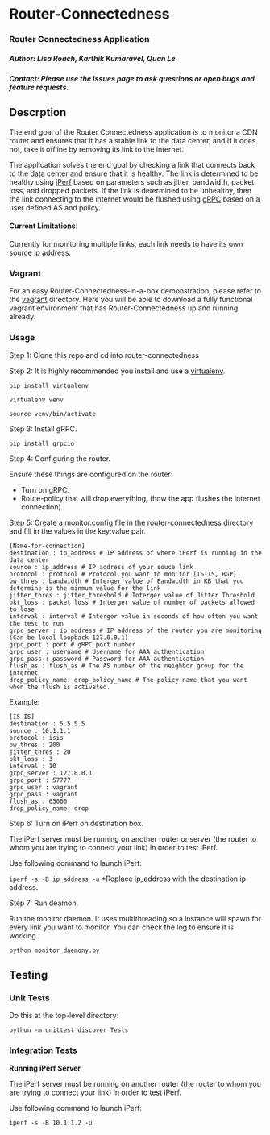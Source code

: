 # Router-Connectedness
### Router Connectedness Application

##### Author: Lisa Roach, Karthik Kumaravel, Quan Le
##### Contact: Please use the Issues page to ask questions or open bugs and feature requests.

## Descrption

The end goal of the Router Connectedness application is to monitor a CDN router and ensures that it has a stable link to the data center, and if it does not, take it offline by removing its link to the internet.

The application solves the end goal by checking a link that connects back to the data center and ensure that it is healthy. The link is determined to be healthy using [iPerf](https://iperf.fr/) based on parameters such as jitter, bandwidth, packet loss, and dropped packets. If the link is determined to be unhealthy, then the link connecting to the internet would be flushed using [gRPC](http://www.grpc.io/) based on a user defined AS and policy.

#### Current Limitations:

Currently for monitoring multiple links, each link needs to have its own source ip address.

### Vagrant

For an easy Router-Connectedness-in-a-box demonstration, please refer to the [vagrant](https://bitbucket.org/innovationedge/vagrant) directory. Here you will be able to download a fully functional vagrant environment that has Router-Connectedness up and running already.

### Usage

Step 1: Clone this repo and cd into router-connectedness

Step 2: It is highly recommended you install and use a [virtualenv](https://virtualenv.pypa.io/en/stable/).

```
pip install virtualenv

virtualenv venv

source venv/bin/activate
```

Step 3: Install gRPC.

`pip install grpcio`

Step 4: Configuring the router.

Ensure these things are configured on the router:
- Turn on gRPC.
- Route-policy that will drop everything, (how the app flushes the internet connection).

Step 5: Create a monitor.config file in the router-connectedness directory and fill in the values in the key:value pair.

```
[Name-for-connection]
destination : ip_address # IP address of where iPerf is running in the data center
source : ip_address # IP address of your souce link
protocol : protocol # Protocol you want to monitor [IS-IS, BGP]
bw_thres : bandwidth # Interger value of Bandwidth in KB that you determine is the minmum value for the link
jitter_thres : jitter_threshold # Interger value of Jitter Threshold
pkt_loss : packet loss # Interger value of number of packets allowed to lose
interval : interval # Interger value in seconds of how often you want the test to run
grpc_server : ip_address # IP address of the router you are monitoring (Can be local loopback 127.0.0.1)
grpc_port : port # gRPC port number
grpc_user : username # Username for AAA authentication
grpc_pass : password # Password for AAA authentication
flush_as : flush_as # The AS number of the neighbor group for the internet
drop_policy_name: drop_policy_name # The policy name that you want when the flush is activated.
```
Example:
```
[IS-IS]
destination : 5.5.5.5
source : 10.1.1.1
protocol : isis
bw_thres : 200
jitter_thres : 20
pkt_loss : 3
interval : 10
grpc_server : 127.0.0.1
grpc_port : 57777
grpc_user : vagrant
grpc_pass : vagrant
flush_as : 65000
drop_policy_name: drop
```

Step 6: Turn on iPerf on destination box.

The iPerf server must be running on another router or server (the router to whom you are trying to connect your link) in order to test iPerf.

Use following command to launch iPerf:

```iperf -s -B ip_address -u```
*Replace ip_address with the destination ip address.

Step 7: Run deamon.

Run the monitor daemon. It uses multithreading so a instance will spawn for every link you want to monitor. You can check the log to ensure it is working.

```python monitor_daemony.py```


## Testing

### Unit Tests

Do this at the top-level directory:

```python -m unittest discover Tests```

### Integration Tests

**Running iPerf Server**

The iPerf server must be running on another router (the router to whom you are trying to connect your link) in order to test iPerf.

Use following command to launch iPerf:


```iperf -s -B 10.1.1.2 -u```
